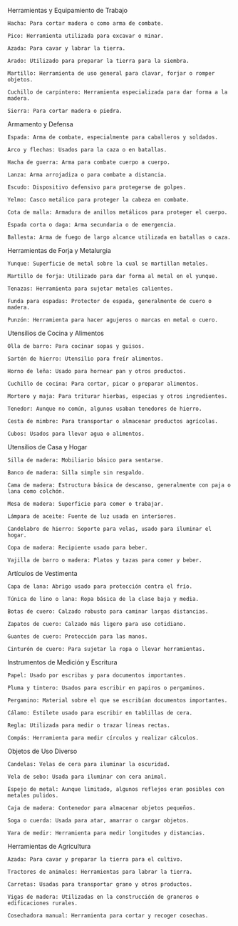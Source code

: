 Herramientas y Equipamiento de Trabajo

    Hacha: Para cortar madera o como arma de combate.

    Pico: Herramienta utilizada para excavar o minar.

    Azada: Para cavar y labrar la tierra.

    Arado: Utilizado para preparar la tierra para la siembra.

    Martillo: Herramienta de uso general para clavar, forjar o romper objetos.

    Cuchillo de carpintero: Herramienta especializada para dar forma a la madera.

    Sierra: Para cortar madera o piedra.

Armamento y Defensa

    Espada: Arma de combate, especialmente para caballeros y soldados.

    Arco y flechas: Usados para la caza o en batallas.

    Hacha de guerra: Arma para combate cuerpo a cuerpo.

    Lanza: Arma arrojadiza o para combate a distancia.

    Escudo: Dispositivo defensivo para protegerse de golpes.

    Yelmo: Casco metálico para proteger la cabeza en combate.

    Cota de malla: Armadura de anillos metálicos para proteger el cuerpo.

    Espada corta o daga: Arma secundaria o de emergencia.

    Ballesta: Arma de fuego de largo alcance utilizada en batallas o caza.

Herramientas de Forja y Metalurgia

    Yunque: Superficie de metal sobre la cual se martillan metales.

    Martillo de forja: Utilizado para dar forma al metal en el yunque.

    Tenazas: Herramienta para sujetar metales calientes.

    Funda para espadas: Protector de espada, generalmente de cuero o madera.

    Punzón: Herramienta para hacer agujeros o marcas en metal o cuero.

Utensilios de Cocina y Alimentos

    Olla de barro: Para cocinar sopas y guisos.

    Sartén de hierro: Utensilio para freír alimentos.

    Horno de leña: Usado para hornear pan y otros productos.

    Cuchillo de cocina: Para cortar, picar o preparar alimentos.

    Mortero y maja: Para triturar hierbas, especias y otros ingredientes.

    Tenedor: Aunque no común, algunos usaban tenedores de hierro.

    Cesta de mimbre: Para transportar o almacenar productos agrícolas.

    Cubos: Usados para llevar agua o alimentos.

Utensilios de Casa y Hogar

    Silla de madera: Mobiliario básico para sentarse.

    Banco de madera: Silla simple sin respaldo.

    Cama de madera: Estructura básica de descanso, generalmente con paja o lana como colchón.

    Mesa de madera: Superficie para comer o trabajar.

    Lámpara de aceite: Fuente de luz usada en interiores.

    Candelabro de hierro: Soporte para velas, usado para iluminar el hogar.

    Copa de madera: Recipiente usado para beber.

    Vajilla de barro o madera: Platos y tazas para comer y beber.

Artículos de Vestimenta

    Capa de lana: Abrigo usado para protección contra el frío.

    Túnica de lino o lana: Ropa básica de la clase baja y media.

    Botas de cuero: Calzado robusto para caminar largas distancias.

    Zapatos de cuero: Calzado más ligero para uso cotidiano.

    Guantes de cuero: Protección para las manos.

    Cinturón de cuero: Para sujetar la ropa o llevar herramientas.

Instrumentos de Medición y Escritura

    Papel: Usado por escribas y para documentos importantes.

    Pluma y tintero: Usados para escribir en papiros o pergaminos.

    Pergamino: Material sobre el que se escribían documentos importantes.

    Cálamo: Estilete usado para escribir en tablillas de cera.

    Regla: Utilizada para medir o trazar líneas rectas.

    Compás: Herramienta para medir círculos y realizar cálculos.

Objetos de Uso Diverso

    Candelas: Velas de cera para iluminar la oscuridad.

    Vela de sebo: Usada para iluminar con cera animal.

    Espejo de metal: Aunque limitado, algunos reflejos eran posibles con metales pulidos.

    Caja de madera: Contenedor para almacenar objetos pequeños.

    Soga o cuerda: Usada para atar, amarrar o cargar objetos.

    Vara de medir: Herramienta para medir longitudes y distancias.



Herramientas de Agricultura

    Azada: Para cavar y preparar la tierra para el cultivo.

    Tractores de animales: Herramientas para labrar la tierra.

    Carretas: Usadas para transportar grano y otros productos.

    Vigas de madera: Utilizadas en la construcción de graneros o edificaciones rurales.

    Cosechadora manual: Herramienta para cortar y recoger cosechas.